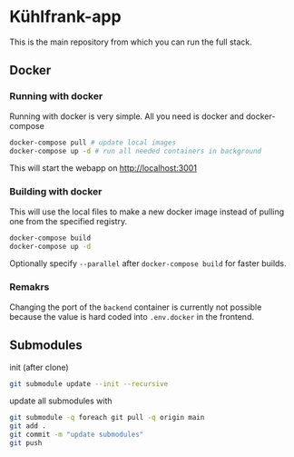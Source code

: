 # Kühlfrank-app
This is the main repository from which you can run the full stack.


## Docker
### Running with docker
Running with docker is very simple. All you need is docker and docker-compose
```sh
docker-compose pull # update local images
docker-compose up -d # run all needed containers in background
```
This will start the webapp on [http://localhost:3001](http://localhost:3001)

### Building with docker
This will use the local files to make a new docker image instead of pulling one from the specified registry.
```sh
docker-compose build
docker-compose up -d
```
Optionally specify `--parallel` after `docker-compose build` for faster builds.

### Remakrs
Changing the port of the `backend` container is currently not possible because the value is hard coded into `.env.docker` in the frontend.

## Submodules
init (after clone)
```sh
git submodule update --init --recursive
```
update all submodules with
```sh
git submodule -q foreach git pull -q origin main
git add .
git commit -m "update submodules"
git push
```

